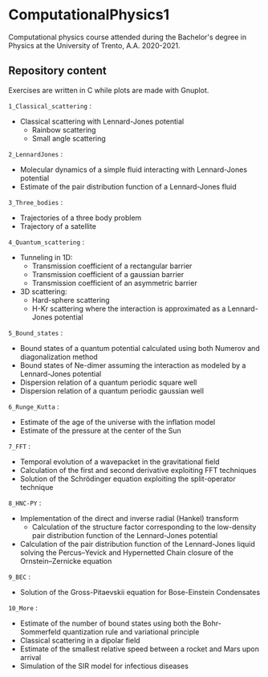 # ComputationalPhysics1
Computational physics course attended during the Bachelor's degree in Physics at the University of Trento, A.A. 2020-2021.

## Repository content
Exercises are written in C while plots are made with Gnuplot.
 
`1_Classical_scattering` :
- Classical scattering with Lennard-Jones potential 
    - Rainbow scattering
    - Small angle scattering

`2_LennardJones` :
- Molecular dynamics of a simple fluid interacting with Lennard-Jones potential
- Estimate of the pair distribution function of a Lennard-Jones fluid 

`3_Three_bodies` :
- Trajectories of a three body problem
- Trajectory of a satellite

`4_Quantum_scattering` :
- Tunneling in 1D:
    - Transmission coefficient of a rectangular barrier
    - Transmission coefficient of a gaussian barrier
    - Transmission coefficient of an asymmetric barrier
- 3D scattering:
    - Hard-sphere scattering
    - H-Kr scattering where the interaction is approximated as a Lennard-Jones potential

`5_Bound_states` :
- Bound states of a quantum potential calculated using both Numerov and diagonalization method
- Bound states of Ne-dimer assuming the interaction as modeled by a Lennard-Jones potential
- Dispersion relation of a quantum periodic square well 
- Dispersion relation of a quantum periodic gaussian well 

`6_Runge_Kutta` :
- Estimate of the age of the universe with the inflation model
- Estimate of the pressure at the center of the Sun

`7_FFT` :
- Temporal evolution of a wavepacket in the gravitational field
- Calculation of the first and second derivative exploiting FFT techniques
- Solution of the Schrödinger equation exploiting the split-operator technique

`8_HNC-PY` :
- Implementation of the direct and inverse radial (Hankel) transform 
    - Calculation of the structure factor corresponding to the low-density pair distribution function of the Lennard-Jones potential
- Calculation of the pair distribution function of the Lennard-Jones liquid solving the Percus–Yevick and Hypernetted Chain closure of the Ornstein–Zernicke equation

`9_BEC` :
- Solution of the Gross-Pitaevskii equation for Bose-Einstein Condensates

`10_More` :
- Estimate of the number of bound states using both the Bohr-Sommerfeld quantization rule and variational principle
- Classical scattering in a dipolar field
- Estimate of the smallest relative speed between a rocket and Mars upon arrival
- Simulation of the SIR model for infectious diseases